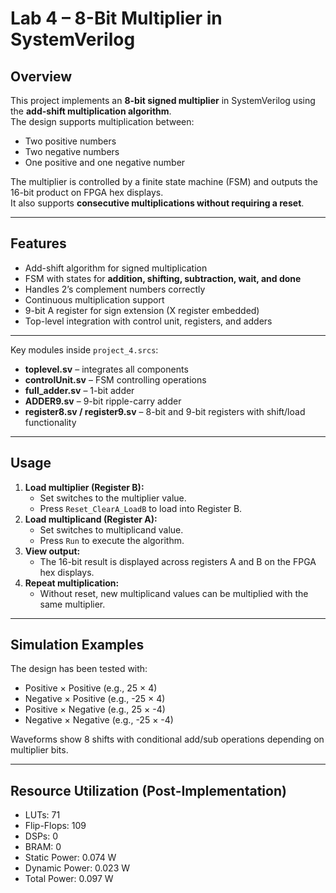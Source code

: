 # Lab 4 – 8-Bit Multiplier in SystemVerilog

## Overview
This project implements an **8-bit signed multiplier** in SystemVerilog using the **add-shift multiplication algorithm**.  
The design supports multiplication between:
- Two positive numbers
- Two negative numbers
- One positive and one negative number

The multiplier is controlled by a finite state machine (FSM) and outputs the 16-bit product on FPGA hex displays.  
It also supports **consecutive multiplications without requiring a reset**.

---

## Features
- Add-shift algorithm for signed multiplication  
- FSM with states for **addition, shifting, subtraction, wait, and done**  
- Handles 2’s complement numbers correctly  
- Continuous multiplication support  
- 9-bit A register for sign extension (X register embedded)  
- Top-level integration with control unit, registers, and adders  

---

Key modules inside `project_4.srcs`:
- **toplevel.sv** – integrates all components
- **controlUnit.sv** – FSM controlling operations
- **full_adder.sv** – 1-bit adder
- **ADDER9.sv** – 9-bit ripple-carry adder
- **register8.sv / register9.sv** – 8-bit and 9-bit registers with shift/load functionality

---

## Usage
1. **Load multiplier (Register B):**
   - Set switches to the multiplier value.
   - Press `Reset_ClearA_LoadB` to load into Register B.
2. **Load multiplicand (Register A):**
   - Set switches to multiplicand value.
   - Press `Run` to execute the algorithm.
3. **View output:**
   - The 16-bit result is displayed across registers A and B on the FPGA hex displays.
4. **Repeat multiplication:**
   - Without reset, new multiplicand values can be multiplied with the same multiplier.

---

## Simulation Examples
The design has been tested with:
- Positive × Positive (e.g., 25 × 4)  
- Negative × Positive (e.g., -25 × 4)  
- Positive × Negative (e.g., 25 × -4)  
- Negative × Negative (e.g., -25 × -4)  

Waveforms show 8 shifts with conditional add/sub operations depending on multiplier bits.

---

## Resource Utilization (Post-Implementation)
- LUTs: 71  
- Flip-Flops: 109  
- DSPs: 0  
- BRAM: 0  
- Static Power: 0.074 W  
- Dynamic Power: 0.023 W  
- Total Power: 0.097 W  


